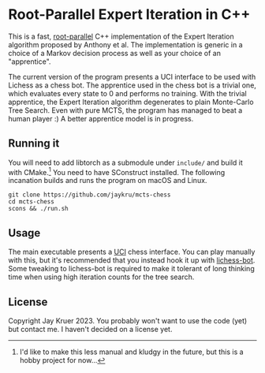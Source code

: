 # Root-Parallel Expert Iteration in C++

This is a fast, [root-parallel](https://dke.maastrichtuniversity.nl/m.winands/documents/multithreadedMCTS2.pdf) C++ implementation of the Expert Iteration algorithm proposed by Anthony et al. The implementation is generic in a choice of a Markov decision process as well as your choice of an "apprentice".

The current version of the program presents a UCI interface to be used with Lichess as a chess bot. The apprentice used in the chess bot is a trivial one, which evaluates every state to 0 and performs no training. With the trivial apprentice, the Expert Iteration algorithm degenerates to plain Monte-Carlo Tree Search. Even with pure MCTS, the program has managed to beat a human player :) A better apprentice model is in progress.

## Running it

You will need to add libtorch as a submodule under `include/` and build it with CMake.[^1] You need to have SConstruct installed. The following incanation builds and runs the program on macOS and Linux.
```
git clone https://github.com/jaykru/mcts-chess
cd mcts-chess
scons && ./run.sh
```

## Usage

The main executable presents a [UCI](https://wbec-ridderkerk.nl/html/UCIProtocol.html) chess interface. You can play manually with this, but it's recommended that you instead hook it up with [lichess-bot](https://github.com/lichess-bot-devs/lichess-bot). Some tweaking to lichess-bot is required to make it tolerant of long thinking time when using high iteration counts for the tree search.

## License

Copyright Jay Kruer 2023. You probably won't want to use the code (yet) but
contact me. I haven't decided on a license yet.

[^1]: I'd like to make this less manual and kludgy in the future, but this is a hobby project for now...
